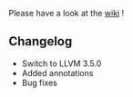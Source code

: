Please have a look at the [wiki](https://github.com/obfuscator-llvm/obfuscator/wiki) !

## Changelog

* Switch to LLVM 3.5.0
* Added annotations
* Bug fixes
